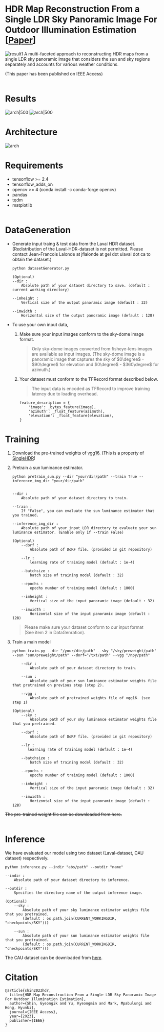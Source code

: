 # HDR Map Reconstruction From a Single LDR Sky Panoramic Image For Outdoor Illumination Estimation \[[Paper](https://ieeexplore.ieee.org/document/10045650)]

![result1](figure/rendered.png)
A multi-faceted approach to reconstructing HDR maps from a single LDR sky panoramic image that considers the sun and sky regions separately and accounts for various weather conditions.

(This paper has been published on IEEE Access)
</br></br>

# Results

![arch|500](figure/res1.jpg)
![arch|500](figure/res2.jpg)

# Architecture

![arch](figure/arch.jpg)

# Requirements

- tensorflow >= 2.4
- tensorflow_adds_on
- opencv >= 4 (conda install -c conda-forge opencv)
- pandas
- tqdm
- matplotlib
</br></br>

# DataGeneration

- Generate input traing & test data from the Laval HDR dataset. \
(Redistribution of the Laval-HDR-dataset is not permitted. Please contact Jean-Francois Lalonde at jflalonde at gel dot ulaval dot ca to obtain the dataset.)

    ```
    python datasetGenerator.py

    (Optional)
    --dir :
        Absolute path of your dataset directory to save. (default : current working directory)
     
    --imheight :
        Vertical size of the output panoramic image (default : 32)

    --imwidth :
        Horizontal size of the output panoramic image (default : 128)
    ```

- To use your own input data,
    1. Make sure your input images conform to the sky-dome image format.  
        > Only sky-dome images converted from fisheye-lens images are available as input images.
(The sky-dome image is a panoramic image that captures the sky of $0\degree$ - $90\degree$ for elevation and $0\degree$ - $360\degree$ for azimuth.)
    2. Your dataset must conform to the TFRecord format described below.
        > The input data is encoded as TFRecord to improve training latency due to loading overhead.

        ```
        feature_description = {
            'image': _bytes_feature(image),
            'azimuth': _float_feature(azimuth),
            'elevation': _float_feature(elevation),
        }
        ```

# Training

1. Download the pre-trained weights of [vgg16](https://github.com/alex04072000/SingleHDR/tree/master/training_code#:~:text=trained%20weights%20of-,vgg16,-and%20vgg16_places365_weights).
    (This is a property of [SingleHDR](https://github.com/alex04072000/SingleHDR/tree/master/training_code))

2. Pretrain a sun luminance estimator.

    ```
    python pretrain_sun.py --dir "your/dir/path" --train True --inference_img_dir "your/dir/path"
    

    --dir :
        Absolute path of your dataset directory to train.
    
    --train :
        If "False", you can evaluate the sun luminance estimator that you trained.
    
    --inference_img_dir :
        Absolute path of your input LDR directory to evaluate your sun luminance estimator. (Enable only if --train False) 
    
    (Optional)
        --dorf :
            Absolute path of DoRF file. (provided in git repository)
        
        --lr : 
            learning rate of training model (default : 1e-4)

        --batchsize :
            batch size of training model (default : 32)

        --epochs :
            epochs number of training model (default : 1000)
        
        --imheight :
            Vertical size of the input panoramic image (default : 32)

        --imwidth :
            Horizontal size of the input panoramic image (default : 128)
    ```

    > Please make sure your dataset conform to our input format \
    (See item 2 in DataGenration).

3. Train a main model

    ```
    python train.py --dir "/your/dir/path" --sky "/sky/preweight/path" --sun "sun/preweight/path" --dorf="/txt/path" --vgg "/npy/path"

        --dir :
            Absolute path of your dataset directory to train.

        --sun :
            Absolute path of your sun luminance estimator weights file that pretrained on previous step (step 2).

        --vgg :
            Absolute path of pretrained weights file of vgg16. (see step 1)

    (Optional)
        --sky :
            Absolute path of your sky luminance estimator weights file that you pretrained.

        --dorf :
            Absolute path of DoRF file. (provided in git repository)
        
        --lr : 
           learning rate of training model (default : 1e-4)

        --batchsize :
            batch size of training model (default : 32)

        --epochs :
            epochs number of training model (default : 1000)
        
        --imheight :
            Vertical size of the input panoramic image (default : 32)

        --imwidth :
            Horizontal size of the input panoramic image (default : 128)
    ```

~~The pre-trained weight file can be downloaded from here.~~
</br></br>

# Inference

We have evaluated our model using two dataset (Laval-dataset, CAU dataset) respectively.

```
python inference.py --indir "abs/path" --outdir "name"

--indir :
    Absolute path of your dataset directory to inference.

--outdir :
    Specifies the directory name of the output inference image.

(Optional)
    --sky :
        Absolute path of your sky luminance estimator weights file that you pretrained.
        (default : os.path.join(CURRENT_WORKINGDIR, "checkpoints/SKY")))

    --sun :
        Absolute path of your sun luminance estimator weights file that you pretrained.
        (default : os.path.join(CURRENT_WORKINGDIR, "checkpoints/SKY")))
```

The CAU dataset can be downloaded from [here](https://drive.google.com/drive/folders/1-EujEiQdLnBVUENRKUOU56_g0PgdWYVI?usp=sharing).

# Citation

```
@article{shin2023hdr,
  title={HDR Map Reconstruction From a Single LDR Sky Panoramic Image For Outdoor Illumination Estimation},
  author={Shin, Gyeongik and Yu, Kyeongmin and Mark, Mpabulungi and Hong, Hyunki},
  journal={IEEE Access},
  year={2023},
  publisher={IEEE}
}
```
